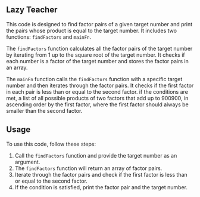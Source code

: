 ## Lazy Teacher 

This code is designed to find factor pairs of a given target number and print the pairs whose product is equal to the target number. It includes two functions: `findFactors` and `mainFn`.

The `findFactors` function calculates all the factor pairs of the target number by iterating from 1 up to the square root of the target number. It checks if each number is a factor of the target number and stores the factor pairs in an array.

The `mainFn` function calls the `findFactors` function with a specific target number and then iterates through the factor pairs. It checks if the first factor in each pair is less than or equal to the second factor. if the conditions are met,
 a list of all possible products of two factors that add up to 900900, in ascending order by the first factor, where the first factor should always be smaller than the second factor.

## Usage

To use this code, follow these steps:

1. Call the `findFactors` function and provide the target number as an argument.
2. The `findFactors` function will return an array of factor pairs.
3. Iterate through the factor pairs and check if the first factor is less than or equal to the second factor.
4. If the condition is satisfied, print the factor pair and the target number.
